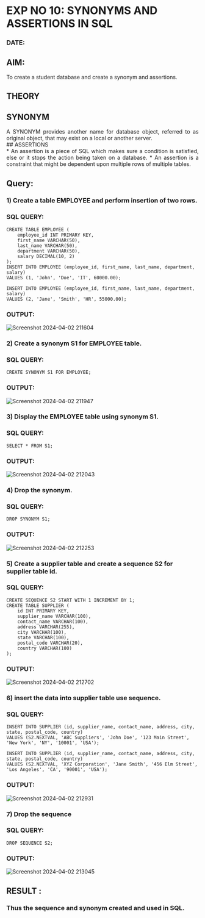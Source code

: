 # EXP NO 10: SYNONYMS AND ASSERTIONS IN SQL 
### DATE: 
## AIM:
To create a student database and create a synonym and assertions.

## THEORY
## SYNONYM
<div align="justify">
A SYNONYM provides another name for database object, referred to as original object, that may exist on a local or another server.
</div>
## ASSERTIONS
<div align="justify">
* An assertion is a piece of SQL which makes sure a condition is satisfied, else or it stops the action being taken on a database.
* An assertion is a constraint that might be dependent upon multiple rows of multiple tables.
</div>

## Query:
### 1) Create a table EMPLOYEE and perform insertion of two rows.

### SQL QUERY: 
```
CREATE TABLE EMPLOYEE (
    employee_id INT PRIMARY KEY,
    first_name VARCHAR(50),
    last_name VARCHAR(50),
    department VARCHAR(50),
    salary DECIMAL(10, 2)
);
INSERT INTO EMPLOYEE (employee_id, first_name, last_name, department, salary)
VALUES (1, 'John', 'Doe', 'IT', 60000.00);

INSERT INTO EMPLOYEE (employee_id, first_name, last_name, department, salary)
VALUES (2, 'Jane', 'Smith', 'HR', 55000.00);
```
### OUTPUT:
![Screenshot 2024-04-02 211604](https://github.com/22003197/DBMS/assets/124332243/b5afb45d-9f47-444a-9816-6907bd75fedc)

### 2) Create a synonym S1 for EMPLOYEE  table.

### SQL QUERY: 
```
CREATE SYNONYM S1 FOR EMPLOYEE;
```
### OUTPUT:
![Screenshot 2024-04-02 211947](https://github.com/22003197/DBMS/assets/124332243/7d7602c2-a849-4c87-a8b4-690002679983)

### 3) Display the EMPLOYEE  table using synonym S1.
 
### SQL QUERY: 
```
SELECT * FROM S1;
```
### OUTPUT:
![Screenshot 2024-04-02 212043](https://github.com/22003197/DBMS/assets/124332243/d3c6feb5-c83b-4250-8f20-49fb724aa4b1)

### 4) Drop the synonym.

### SQL QUERY: 
```
DROP SYNONYM S1;
```
### OUTPUT:
![Screenshot 2024-04-02 212253](https://github.com/22003197/DBMS/assets/124332243/41752394-705a-4d0d-91f6-d89a457543ec)

### 5) Create a supplier table and create a sequence S2 for supplier table id.

### SQL QUERY: 
```
CREATE SEQUENCE S2 START WITH 1 INCREMENT BY 1;
CREATE TABLE SUPPLIER (
    id INT PRIMARY KEY,
    supplier_name VARCHAR(100),
    contact_name VARCHAR(100),
    address VARCHAR(255),
    city VARCHAR(100),
    state VARCHAR(100),
    postal_code VARCHAR(20),
    country VARCHAR(100)
);
```
### OUTPUT:
![Screenshot 2024-04-02 212702](https://github.com/22003197/DBMS/assets/124332243/5d4ccb06-9193-41e1-a24c-ff75a02785ed)


### 6) insert the data into supplier table use sequence.

### SQL QUERY: 
```
INSERT INTO SUPPLIER (id, supplier_name, contact_name, address, city, state, postal_code, country)
VALUES (S2.NEXTVAL, 'ABC Suppliers', 'John Doe', '123 Main Street', 'New York', 'NY', '10001', 'USA');

INSERT INTO SUPPLIER (id, supplier_name, contact_name, address, city, state, postal_code, country)
VALUES (S2.NEXTVAL, 'XYZ Corporation', 'Jane Smith', '456 Elm Street', 'Los Angeles', 'CA', '90001', 'USA');
```
### OUTPUT:
![Screenshot 2024-04-02 212931](https://github.com/22003197/DBMS/assets/124332243/408c3934-a585-4f0e-803a-a9c37cfab157)

### 7) Drop the sequence

### SQL QUERY: 
```
DROP SEQUENCE S2;
```
### OUTPUT:
![Screenshot 2024-04-02 213045](https://github.com/22003197/DBMS/assets/124332243/b179d828-8cec-405d-9e29-279f0fbf3ce8)

## RESULT :
### Thus the sequence and synonym created and used in SQL.

